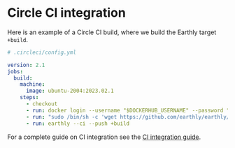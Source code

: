 
# Circle CI integration

Here is an example of a Circle CI build, where we build the Earthly target `+build`.

```yml
# .circleci/config.yml

version: 2.1
jobs:
  build:
    machine:
      image: ubuntu-2004:2023.02.1
    steps:
      - checkout
      - run: docker login --username "$DOCKERHUB_USERNAME" --password "$DOCKERHUB_TOKEN"
      - run: "sudo /bin/sh -c 'wget https://github.com/earthly/earthly/releases/download/v0.8.10/earthly-linux-amd64 -O /usr/local/bin/earthly && chmod +x /usr/local/bin/earthly'"
      - run: earthly --ci --push +build
```

For a complete guide on CI integration see the [CI integration guide](../overview.md).
